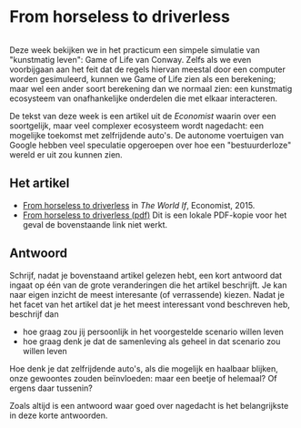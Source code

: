 # From horseless to driverless

```{include} ../class/readings/horseless_driverless.md
```

Deze week bekijken we in het practicum een simpele simulatie van "kunstmatig leven": Game of Life van Conway. Zelfs als we even voorbijgaan aan het feit dat de regels hiervan meestal door een computer worden gesimuleerd, kunnen we Game of Life zien als een berekening; maar wel een ander soort berekening dan we normaal zien: een kunstmatig ecosysteem van onafhankelijke onderdelen die met elkaar interacteren.

De tekst van deze week is een artikel uit de *Economist* waarin over een soortgelijk, maar veel complexer ecosysteem wordt nagedacht: een mogelijke toekomst met zelfrijdende auto's. De autonome voertuigen van Google hebben veel speculatie opgeroepen over hoe een "bestuurderloze" wereld er uit zou kunnen zien.

## Het artikel

* [From horseless to driverless](http://worldif.economist.com/article/11/what-if-autonomous-vehicles-rule-the-world-from-horseless-to-driverless)
  in *The World If*, Economist, 2015.
* [From horseless to driverless (pdf)](https://github.com/misja/programmeren/raw/master/readings/assets/if_autonomous_cars.pdf) Dit is een lokale PDF-kopie voor het geval de bovenstaande link niet werkt.

## Antwoord

Schrijf, nadat je bovenstaand artikel gelezen hebt, een kort antwoord dat ingaat op één van de grote veranderingen die het artikel beschrijft. Je kan naar eigen inzicht de meest interesante (of verrassende) kiezen. Nadat je het facet van het artikel dat je het meest interessant vond beschreven heb, beschrijf dan

* hoe graag zou jij persoonlijk in het voorgestelde scenario willen leven
* hoe graag denk je dat de samenleving als geheel in dat scenario zou willen leven

Hoe denk je dat zelfrijdende auto's, als die mogelijk en haalbaar blijken, onze gewoontes zouden beïnvloeden: maar een beetje of helemaal? Of ergens daar tussenin?

Zoals altijd is een antwoord waar goed over nagedacht is het belangrijkste in deze korte antwoorden.